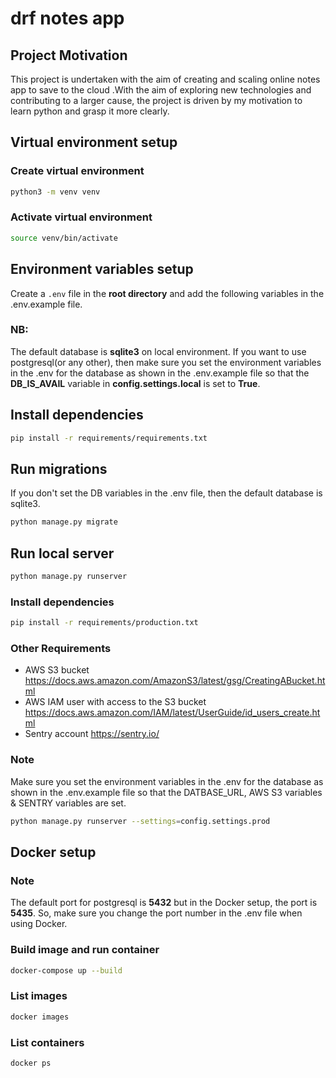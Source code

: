 # drf notes app

## Project Motivation

This project is undertaken with the aim of creating and scaling online notes app to save to the cloud .With the aim of exploring new technologies and contributing to a larger cause, the project is driven by my motivation to learn python and grasp it more clearly.


## Virtual environment setup

### Create virtual environment

```bash
python3 -m venv venv
```

### Activate virtual environment

```bash
source venv/bin/activate
```

## Environment variables setup

Create a `.env` file in the **root directory** and add the following variables in the .env.example file.

### NB:

The default database is **sqlite3** on local environment. If you want to use postgresql(or any other), then make sure you set the environment variables in the .env for the database as shown in the .env.example file so that the **DB_IS_AVAIL** variable in **config.settings.local** is set to **True**.

## Install dependencies

```bash
pip install -r requirements/requirements.txt
```

## Run migrations

If you don't set the DB variables in the .env file, then the default database is sqlite3.

```bash
python manage.py migrate
```

## Run local server

```bash
python manage.py runserver
```

### Install dependencies

```bash
pip install -r requirements/production.txt
```

### Other Requirements

- AWS S3 bucket <https://docs.aws.amazon.com/AmazonS3/latest/gsg/CreatingABucket.html>
- AWS IAM user with access to the S3 bucket <https://docs.aws.amazon.com/IAM/latest/UserGuide/id_users_create.html>
- Sentry account <https://sentry.io/>

### Note

Make sure you set the environment variables in the .env for the database as shown in the .env.example file so that the DATBASE_URL, AWS S3 variables & SENTRY variables are set.

```bash
python manage.py runserver --settings=config.settings.prod
```

## Docker setup

### Note

The default port for postgresql is **5432** but in the Docker setup, the port is **5435**. So, make sure you change the port number in the .env file when using Docker.

### Build image and run container

```bash
docker-compose up --build
```

### List images

```bash
docker images
```

### List containers

```bash
docker ps
```

